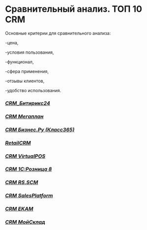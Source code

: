 # Сравнительный анализ. ТОП 10 CRM
Основные критерии для сравнительного анализа:

-цена,

-условия пользования,

-функционал,

-сфера применения,

-отзывы клиентов,

-удобство использования.



### [*CRM_Битирикс24*](CRM1.md)

### [*CRM Мегаплан*](CRM2.md)

### [*CRM Бизнес.Ру (Класс365)*](CRM3.md)

### [*RetailCRM*](CRM4.md)

### [*CRM VirtualPOS*](CRM5.md)

### [*CRM 1С:Розница 8*](CRM6.md)

### [*CRM RS.SCM*](CRM7.md)

### [*CRM SalesPlatform*](CRM8.md)

### [*CRM EKAM*](CRM9.md)

### [*CRM МойСклад*](CRM10.md)
